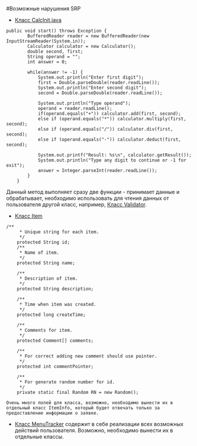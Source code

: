 #Возможные нарушения SRP
* [Класс CalcInit.java](https://github.com/vrnsky/java-a-to-z/blob/master/chapter1/calculator/src/main/java/calculator/CalcInit.java)
```
public void start() throws Exception {
		BufferedReader reader = new BufferedReader(new InputStreamReader(System.in));
		Calculator calculator = new Calculator();
		double second, first;
		String operand = "";
		int answer = 0;

		while(answer != -1) {
			System.out.println("Enter first digit");
			first = Double.parseDouble(reader.readLine());
			System.out.println("Enter second digit");
			second = Double.parseDouble(reader.readLine());
			
			System.out.println("Type operand");
			operand = reader.readLine();
			if(operand.equals("+")) calculator.add(first, second);
			else if (operand.equals("*")) calculator.multiply(first, second);
			else if (operand.equals("/")) calculator.div(first, second);
			else if (operand.equals("-")) calculator.deduct(first, second);
			
			System.out.printf("Result: %s\n", calculator.getResult());
			System.out.println("Type any digit to continue or -1 for exit");
			answer = Integer.parseInt(reader.readLine());
		}
	}
```
Данный метод выполняет сразу две функции - принимает данные и обрабатывает, необходимо использовать для чтения данных от пользователя другой класс, например, [Класс Validator](https://github.com/vrnsky/java-a-to-z/blob/master/chapter2/start/src/main/java/start/Validator.java).

* [Класс Item](https://github.com/vrnsky/java-a-to-z/blob/master/chapter2/models/src/main/java/models/Item.java)
```
/**
	 * Unique string for each item.
	 */
	protected String id;
	/**
	 * Name of item.
	 */
	protected String name;

	/**
	 * Description of item.
	 */
	protected String description;

	/**
	 * Time when item was created.
	 */
	protected long createTime;

	/**
	 * Comments for item.
	 */
	protected Comment[] comments;

	/**
	 * For correct adding new comment should use pointer.
	 */
	protected int commentPointer;

	/**
	 * For generate random number for id.
	 */
	private static final Random RN = new Random();
   ```
    Очень много полей для класса, возможно, необходимо вынести их в отдельный класс ItemInfo, который будет отвечать только за предоставление информации о заявке.

* [Класс MenuTracker](https://github.com/vrnsky/java-a-to-z/blob/master/chapter2/start/src/main/java/start/MenuTracker.java) содержит в себе реализации всех возможных действий пользователя. Возможно, необходимо вынести их в отдельные классы.